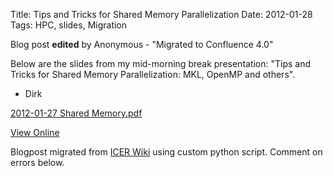 Title: Tips and Tricks for Shared Memory Parallelization
Date: 2012-01-28
Tags: HPC, slides, Migration

Blog post **edited** by Anonymous \- "Migrated to Confluence 4.0"

Below are the slides from my mid-morning break presentation: "Tips and Tricks
for Shared Memory Parallelization: MKL, OpenMP and others".

  * Dirk

[2012-01-27 Shared Memory.pdf](./images/2012-01-27_Shared_Memory.pdf)

[View
Online](https://wiki.hpcc.msu.edu/display/~colbrydi@msu.edu/2012/01/27/Tips+and+Tricks+for+Shared+Memory+Parallelization)

Blogpost migrated from [ICER Wiki](https://wiki.hpcc.msu.edu/display/~colbrydi@msu.edu/2012/01/27/Tips+and+Tricks+for+Shared+Memory+Parallelization) using custom python script. Comment on errors below.
